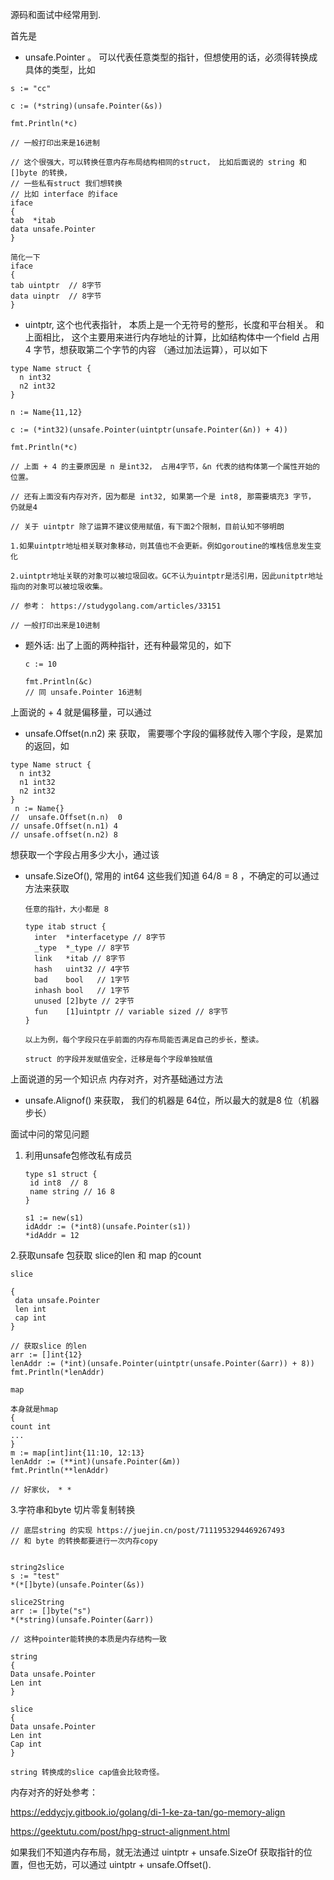 源码和面试中经常用到.

首先是

* unsafe.Pointer 。 可以代表任意类型的指针，但想使用的话，必须得转换成具体的类型，比如

```
s := "cc"

c := (*string)(unsafe.Pointer(&s))

fmt.Println(*c)

// 一般打印出来是16进制

// 这个很强大，可以转换任意内存布局结构相同的struct， 比如后面说的 string 和  []byte 的转换，
// 一些私有struct 我们想转换
// 比如 interface 的iface
iface
{
tab  *itab
data unsafe.Pointer
}

简化一下
iface
{
tab uintptr  // 8字节
data uinptr  // 8字节
}
```



* uintptr,  这个也代表指针， 本质上是一个无符号的整形，长度和平台相关。 和上面相比， 这个主要用来进行内存地址的计算，比如结构体中一个field 占用 4 字节，想获取第二个字节的内容 （通过加法运算），可以如下

```
type Name struct {
  n int32
  n2 int32
}

n := Name{11,12}

c := (*int32)(unsafe.Pointer(uintptr(unsafe.Pointer(&n)) + 4))

fmt.Println(*c)

// 上面 + 4 的主要原因是 n 是int32， 占用4字节，&n 代表的结构体第一个属性开始的位置。

// 还有上面没有内存对齐，因为都是 int32, 如果第一个是 int8, 那需要填充3 字节， 仍就是4

// 关于 uintptr 除了运算不建议使用赋值，有下面2个限制，目前认知不够明朗

1.如果uintptr地址相关联对象移动，则其值也不会更新。例如goroutine的堆栈信息发生变化

2.uintptr地址关联的对象可以被垃圾回收。GC不认为uintptr是活引用，因此unitptr地址指向的对象可以被垃圾收集。

// 参考： https://studygolang.com/articles/33151

// 一般打印出来是10进制
```



* 题外话: 出了上面的两种指针，还有种最常见的，如下

  ```
  c := 10
  
  fmt.Println(&c)
  // 同 unsafe.Pointer 16进制
  ```

  

上面说的 + 4 就是偏移量，可以通过

* unsafe.Offset(n.n2) 来 获取， 需要哪个字段的偏移就传入哪个字段，是累加的返回，如

```
type Name struct {
  n int32
  n1 int32
  n2 int32
}
 n := Name{}
//  unsafe.Offset(n.n)  0
// unsafe.Offset(n.n1) 4
// unsafe.offset(n.n2) 8
```



想获取一个字段占用多少大小，通过该

* unsafe.SizeOf(), 常用的 int64 这些我们知道 64/8 = 8 ，不确定的可以通过方法来获取

  ```
  任意的指针，大小都是 8
  
  type itab struct {
  	inter  *interfacetype // 8字节
  	_type  *_type // 8字节
  	link   *itab // 8字节
  	hash   uint32 // 4字节
  	bad    bool   // 1字节
  	inhash bool   // 1字节
  	unused [2]byte // 2字节
  	fun    [1]uintptr // variable sized // 8字节
  }
  
  以上为例，每个字段只在乎前面的内存布局能否满足自己的步长，整读。
  
  struct 的字段并发赋值安全，迁移是每个字段单独赋值
  
  ```

  



上面说道的另一个知识点 内存对齐，对齐基础通过方法

* unsafe.Alignof() 来获取， 我们的机器是 64位，所以最大的就是8 位（机器步长）



面试中问的常见问题

1. 利用unsafe包修改私有成员

   ```
   type s1 struct {
   	id int8  // 8
   	name string // 16 8
   }
   
   s1 := new(s1)
   idAddr := (*int8)(unsafe.Pointer(s1))
   *idAddr = 12
   ```

   

 2.获取unsafe 包获取 slice的len 和 map 的count

```
slice

{
 data unsafe.Pointer
 len int
 cap int
}

// 获取slice 的len
arr := []int{12}
lenAddr := (*int)(unsafe.Pointer(uintptr(unsafe.Pointer(&arr)) + 8))
fmt.Println(*lenAddr)

map

本身就是hmap
{
count int
...
}
m := map[int]int{11:10, 12:13}
lenAddr := (**int)(unsafe.Pointer(&m))
fmt.Println(**lenAddr)

// 好家伙， * * 
```



3.字符串和byte 切片零复制转换

```
// 底层string 的实现 https://juejin.cn/post/7111953294469267493 
// 和 byte 的转换都要进行一次内存copy


string2slice
s := "test" 
*(*[]byte)(unsafe.Pointer(&s))

slice2String
arr := []byte("s")
*(*string)(unsafe.Pointer(&arr))

// 这种pointer能转换的本质是内存结构一致

string
{
Data unsafe.Pointer
Len int
}

slice
{
Data unsafe.Pointer
Len int
Cap int
}

string 转换成的slice cap值会比较奇怪。
```







内存对齐的好处参考：

https://eddycjy.gitbook.io/golang/di-1-ke-za-tan/go-memory-align

https://geektutu.com/post/hpg-struct-alignment.html



如果我们不知道内存布局，就无法通过 uintptr + unsafe.SizeOf 获取指针的位置，但也无妨，可以通过 uintptr + unsafe.Offset().













